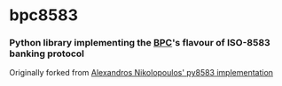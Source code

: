 # bpc8583
### Python library implementing the [BPC](http://bpcbt.com)'s flavour of ISO-8583 banking protocol

Originally forked from [Alexandros Nikolopoulos' py8583 implementation](https://github.com/alxnik/py8583)

